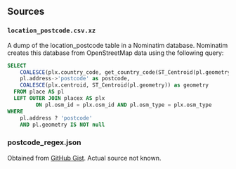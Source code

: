 ## Sources

### `location_postcode.csv.xz`

A dump of the location_postcode table in a Nominatim database. Nominatim creates this database from OpenStreetMap data using the following query:

```sql
SELECT
    COALESCE(plx.country_code, get_country_code(ST_Centroid(pl.geometry))) as country_code,
    pl.address->'postcode' as postcode,
    COALESCE(plx.centroid, ST_Centroid(pl.geometry)) as geometry
  FROM place AS pl
  LEFT OUTER JOIN placex AS plx
         ON pl.osm_id = plx.osm_id AND pl.osm_type = plx.osm_type
WHERE 
	pl.address ? 'postcode'
	AND pl.geometry IS NOT null
```

### postcode_regex.json

Obtained from [GitHub Gist](https://gist.githubusercontent.com/lkopocinski/bd4494588458f5a8cc8ffbd12a4deefd/raw/6bc84f50091852ecfa0ee6ea4b506cabcea1cc52/postal_codes_regex.json). Actual source not known.

